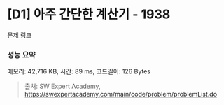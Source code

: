 # [D1] 아주 간단한 계산기 - 1938 

[문제 링크](https://swexpertacademy.com/main/code/problem/problemDetail.do) 

### 성능 요약

메모리: 42,716 KB, 시간: 89 ms, 코드길이: 126 Bytes



> 출처: SW Expert Academy, https://swexpertacademy.com/main/code/problem/problemList.do